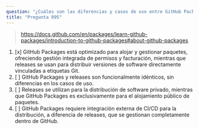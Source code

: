 ```yaml
---
question: "¿Cuáles son las diferencias y casos de uso entre GitHub Packages y releases?"
title: "Pregunta 095"
---
```


> https://docs.github.com/en/packages/learn-github-packages/introduction-to-github-packages#about-github-packages
1. [x] GitHub Packages está optimizado para alojar y gestionar paquetes, ofreciendo gestión integrada de permisos y facturación, mientras que releases se usan para distribuir versiones de software directamente vinculadas a etiquetas Git.
1. [ ] GitHub Packages y releases son funcionalmente idénticos, sin diferencias en los casos de uso.
1. [ ] Releases se utilizan para la distribución de software privado, mientras que GitHub Packages es exclusivamente para el alojamiento público de paquetes.
1. [ ] GitHub Packages requiere integración externa de CI/CD para la distribución, a diferencia de releases, que se gestionan completamente dentro de GitHub.
